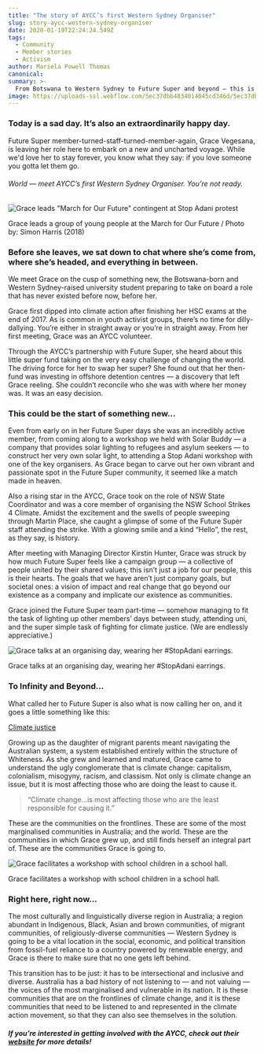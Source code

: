 ```yaml
---
title: "The story of AYCC’s first Western Sydney Organiser"
slug: story-aycc-western-sydney-organiser
date: 2020-01-19T22:24:24.549Z
tags: 
  - Community
  - Member stories
  - Activism
author: Mariela Powell Thomas
canonical: 
summary: >-
  From Botswana to Western Sydney to Future Super and beyond — this is the story of committed climate activist, Grace Vegesana.
image: https://uploads-ssl.webflow.com/5ec37dbb4834014045cd346d/5ec37dbc4834013943cd3dd9_D8CB3C61-8EFE-468A-AFFA-408380C27C52.JPG
---
```


### Today is a sad day. It’s also an extraordinarily happy day.

Future Super member-turned-staff-turned-member-again, Grace Vegesana, is leaving her role here to embark on a new and uncharted voyage. While we'd love her to stay forever, you know what they say: if you love someone you gotta let them go.

###### World — meet AYCC’s first Western Sydney Organiser. You’re not ready. 

![Grace leads "March for Our Future" contingent at Stop Adani protest](https://uploads-ssl.webflow.com/5ec37dbb4834014045cd346d/5ec37dbc4834013943cd3dd9_D8CB3C61-8EFE-468A-AFFA-408380C27C52.JPG)

Grace leads a group of young people at the March for Our Future / Photo by: Simon Harris (2018)

### Before she leaves, we sat down to chat where she’s come from, where she’s headed, and everything in between. 

We meet Grace on the cusp of something new, the Botswana-born and Western Sydney-raised university student preparing to take on board a role that has never existed before now, before her. 

Grace first dipped into climate action after finishing her HSC exams at the end of 2017. As is common in youth activist groups, there’s no time for dilly-dallying. You’re either in straight away or you’re in straight away. From her first meeting, Grace was an AYCC volunteer. 

Through the AYCC’s partnership with Future Super, she heard about this little super fund taking on the very easy challenge of changing the world. The driving force for her to swap her super? She found out that her then-fund was investing in offshore detention centres — a discovery that left Grace reeling. She couldn’t reconcile who she was with where her money was. It was an easy decision. 

### This could be the start of something new...

Even from early on in her Future Super days she was an incredibly active member, from coming along to a workshop we held with Solar Buddy — a company that provides solar lighting to refugees and asylum seekers — to construct her very own solar light, to attending a Stop Adani workshop with one of the key organisers. As Grace began to carve out her own vibrant and passionate spot in the Future Super community, it seemed like a match made in heaven.

Also a rising star in the AYCC, Grace took on the role of NSW State Coordinator and was a core member of organising the NSW School Strikes 4 Climate. Amidst the excitement and the swells of people sweeping through Martin Place, she caught a glimpse of some of the Future Super staff attending the strike. With a glowing smile and a kind “Hello”, the rest, as they say, is history. 

After meeting with Managing Director Kirstin Hunter, Grace was struck by how much Future Super feels like a campaign group — a collective of people united by their shared values; this isn’t just a job for our people, this is their hearts. The goals that we have aren’t just company goals, but societal ones: a vision of impact and real change that go beyond our existence as a company and implicate our existence as communities.

Grace joined the Future Super team part-time — somehow managing to fit the task of lighting up other members’ days between study, attending uni, and the super simple task of fighting for climate justice. (We are endlessly appreciative.)   

![Grace talks at an organising day, wearing her #StopAdani earrings.](https://uploads-ssl.webflow.com/5ec37dbb4834014045cd346d/5ec37dbc483401ff70cd3df7_grace_womens_day%20tiny.jpg)

Grace talks at an organising day, wearing her #StopAdani earrings.

### To Infinity and Beyond...

What called her to Future Super is also what is now calling her on, and it goes a little something like this:

[Climate justice](https://www.aycc.org.au/climate_justice) 

Growing up as the daughter of migrant parents meant navigating the Australian system, a system established entirely within the structure of Whiteness. As she grew and learned and matured, Grace came to understand the ugly conglomerate that is climate change: capitalism, colonialism, misogyny, racism, and classism. Not only is climate change an issue, but it is most affecting those who are doing the least to cause it. 

> “Climate change...is most affecting those who are the least responsible for causing it.” 

These are the communities on the frontlines. These are some of the most marginalised communities in Australia; and the world. These are the communities in which Grace grew up, and still finds herself an integral part of. These are the communities Grace is going to.

![Grace facilitates a workshop with school children in a school hall.](https://uploads-ssl.webflow.com/5ec37dbb4834014045cd346d/5ec37dbc4834014a83cd3da2_IMG_6991%20tiny.jpg)

Grace facilitates a workshop with school children in a school hall.

### Right here, right now...

The most culturally and linguistically diverse region in Australia; a region abundant in Indigenous, Black, Asian and brown communities, of migrant communities, of religiously-diverse communities — Western Sydney is going to be a vital location in the social, economic, and political transition from fossil-fuel reliance to a country powered by renewable energy, and Grace is there to make sure that no one gets left behind. 

This transition has to be just: it has to be intersectional and inclusive and diverse. Australia has a bad history of not listening to — and not valuing — the voices of the most marginalised and vulnerable in its nation. It is these communities that are on the frontlines of climate change, and it is these communities that need to be listened to and represented in the climate action movement, so that they can also see themselves in the solution. 

##### If you’re interested in getting involved with the AYCC, check out their [website](https://www.aycc.org.au/) for more details!

